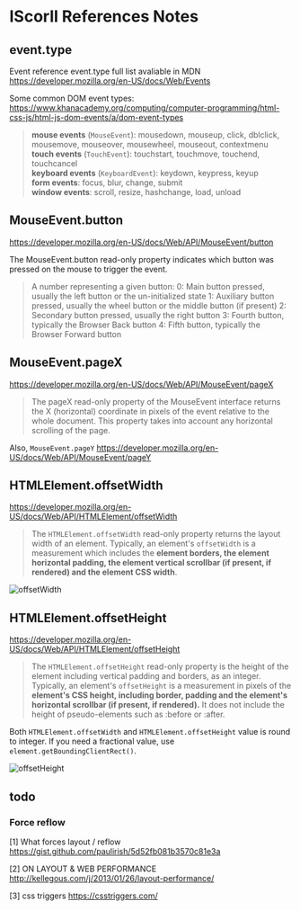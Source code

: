 # IScorll References Notes
## event.type
Event reference
event.type full list avaliable in MDN
https://developer.mozilla.org/en-US/docs/Web/Events

Some common DOM event types:
https://www.khanacademy.org/computing/computer-programming/html-css-js/html-js-dom-events/a/dom-event-types
> **mouse events** (`MouseEvent`): mousedown, mouseup, click, dblclick, mousemove, mouseover, mousewheel, mouseout, contextmenu<br/>
**touch events** (`TouchEvent`): touchstart, touchmove, touchend, touchcancel<br/>
**keyboard events** (`KeyboardEvent`): keydown, keypress, keyup<br/>
**form events**: focus, blur, change, submit<br/>
**window events**: scroll, resize, hashchange, load, unload

## MouseEvent.button
https://developer.mozilla.org/en-US/docs/Web/API/MouseEvent/button

The MouseEvent.button read-only property indicates which button was pressed on the mouse to trigger the event.

> A number representing a given button:
0: Main button pressed, usually the left button or the un-initialized state
1: Auxiliary button pressed, usually the wheel button or the middle button (if present)
2: Secondary button pressed, usually the right button
3: Fourth button, typically the Browser Back button
4: Fifth button, typically the Browser Forward button

## MouseEvent.pageX
https://developer.mozilla.org/en-US/docs/Web/API/MouseEvent/pageX

> The pageX read-only property of the MouseEvent interface returns the X (horizontal) coordinate in pixels of the event relative to the whole document. This property takes into account any horizontal scrolling of the page. 

Also, `MouseEvent.pageY`
https://developer.mozilla.org/en-US/docs/Web/API/MouseEvent/pageY

## HTMLElement.offsetWidth
https://developer.mozilla.org/en-US/docs/Web/API/HTMLElement/offsetWidth <br>

> The `HTMLElement.offsetWidth` read-only property returns the layout width of an element. Typically, an element's `offsetWidth` is a measurement which includes the **element borders, the element horizontal padding, the element vertical scrollbar (if present, if rendered) and the element CSS width**.


![offsetWidth](https://mdn.mozillademos.org/files/347/Dimensions-offset.png)

## HTMLElement.offsetHeight
https://developer.mozilla.org/en-US/docs/Web/API/HTMLElement/offsetHeight <br>

> The `HTMLElement.offsetHeight` read-only property is the height of the element including vertical padding and borders, as an integer.
Typically, an element's `offsetHeight` is a measurement in pixels of the **element's CSS height, including border, padding and the element's horizontal scrollbar (if present, if rendered).** It does not include the height of pseudo-elements such as :before or :after.

Both `HTMLElement.offsetWidth` and `HTMLElement.offsetHeight` value is round to integer. If you need a fractional value, use `element.getBoundingClientRect()`.

![offsetHeight](https://mdn.mozillademos.org/files/347/Dimensions-offset.png)


## todo
### Force reflow
[1] What forces layout / reflow
https://gist.github.com/paulirish/5d52fb081b3570c81e3a <br>

[2] ON LAYOUT & WEB PERFORMANCE
http://kellegous.com/j/2013/01/26/layout-performance/ <br>

[3] css triggers
https://csstriggers.com/ <br>



